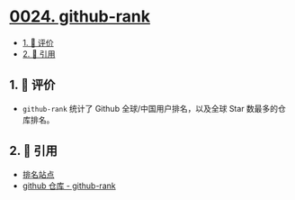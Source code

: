# [0024. github-rank](https://github.com/tnotesjs/TNotes.git-notes/tree/main/notes/0024.%20github-rank)

<!-- region:toc -->

- [1. 🫧 评价](#1--评价)
- [2. 🔗 引用](#2--引用)

<!-- endregion:toc -->

## 1. 🫧 评价

- `github-rank` 统计了 Github 全球/中国用户排名，以及全球 Star 数最多的仓库排名。

## 2. 🔗 引用

- [排名站点][2]
- [github 仓库 - github-rank][1]

[1]: https://github.com/jaywcjlove/github-rank
[2]: http://jaywcjlove.github.io/github-rank
